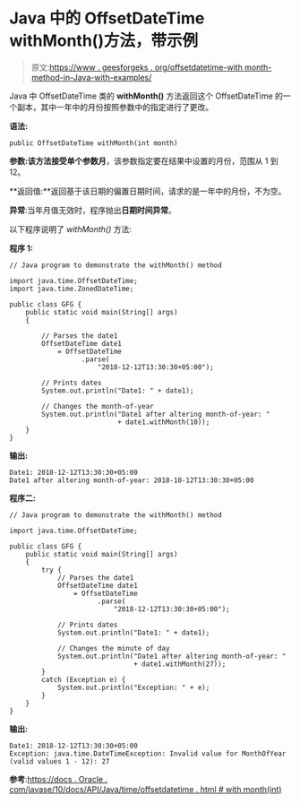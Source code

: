 # Java 中的 OffsetDateTime withMonth()方法，带示例

> 原文:[https://www . geesforgeks . org/offsetdatetime-with month-method-in-Java-with-examples/](https://www.geeksforgeeks.org/offsetdatetime-withmonth-method-in-java-with-examples/)

Java 中 OffsetDateTime 类的 **withMonth()** 方法返回这个 OffsetDateTime 的一个副本，其中一年中的月份按照参数中的指定进行了更改。

**语法:**

```
public OffsetDateTime withMonth(int month)
```

**参数:**该方法接受单个参数**月**，该参数指定要在结果中设置的月份，范围从 1 到 12。

**返回值:**返回基于该日期的偏置日期时间，请求的是一年中的月份，不为空。

**异常**:当年月值无效时，程序抛出**日期时间异常**。

以下程序说明了 *withMonth()* 方法:

**程序 1:**

```
// Java program to demonstrate the withMonth() method

import java.time.OffsetDateTime;
import java.time.ZonedDateTime;

public class GFG {
    public static void main(String[] args)
    {

        // Parses the date1
        OffsetDateTime date1
            = OffsetDateTime
                  .parse(
                      "2018-12-12T13:30:30+05:00");

        // Prints dates
        System.out.println("Date1: " + date1);

        // Changes the month-of-year
        System.out.println("Date1 after altering month-of-year: "
                           + date1.withMonth(10));
    }
}
```

**输出:**

```
Date1: 2018-12-12T13:30:30+05:00
Date1 after altering month-of-year: 2018-10-12T13:30:30+05:00

```

**程序二:**

```
// Java program to demonstrate the withMonth() method

import java.time.OffsetDateTime;

public class GFG {
    public static void main(String[] args)
    {
        try {
            // Parses the date1
            OffsetDateTime date1
                = OffsetDateTime
                      .parse(
                          "2018-12-12T13:30:30+05:00");

            // Prints dates
            System.out.println("Date1: " + date1);

            // Changes the minute of day
            System.out.println("Date1 after altering month-of-year: "
                               + date1.withMonth(27));
        }
        catch (Exception e) {
            System.out.println("Exception: " + e);
        }
    }
}
```

**输出:**

```
Date1: 2018-12-12T13:30:30+05:00
Exception: java.time.DateTimeException: Invalid value for MonthOfYear (valid values 1 - 12): 27

```

**参考**:[https://docs . Oracle . com/javase/10/docs/API/Java/time/offsetdatetime . html # with month(int)](https://docs.oracle.com/javase/10/docs/api/java/time/OffsetDateTime.html#withMonth(int))